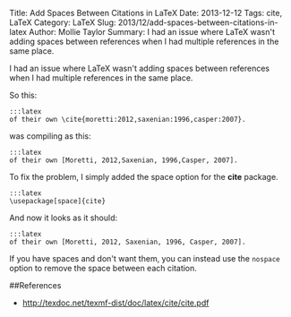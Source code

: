 Title: Add Spaces Between Citations in LaTeX
Date: 2013-12-12
Tags: cite, LaTeX
Category: LaTeX
Slug: 2013/12/add-spaces-between-citations-in-latex
Author: Mollie Taylor
Summary: I had an issue where LaTeX wasn't adding spaces between references when I had multiple references in the same place.

I had an issue where LaTeX wasn't adding spaces between references when I had multiple references in the same place.

So this:

	:::latex
	of their own \cite{moretti:2012,saxenian:1996,casper:2007}. 

was compiling as this:

	:::latex
	of their own [Moretti, 2012,Saxenian, 1996,Casper, 2007].

To fix the problem, I simply added the space option for the **cite** package.

	:::latex
	\usepackage[space]{cite}

And now it looks as it should:

	:::latex
	of their own [Moretti, 2012, Saxenian, 1996, Casper, 2007].

If you have spaces and don't want them, you can instead use the ```nospace``` option to remove the space between each citation.

##References
* <http://texdoc.net/texmf-dist/doc/latex/cite/cite.pdf>

